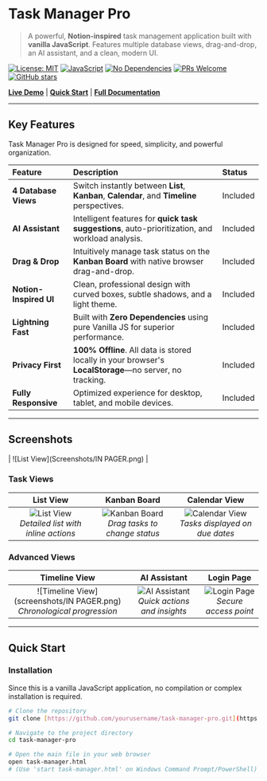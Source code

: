 # Task Manager Pro

> A powerful, **Notion-inspired** task management application built with **vanilla JavaScript**. Features multiple database views, drag-and-drop, an AI assistant, and a clean, modern UI.

[![License: MIT](https://img.shields.io/badge/License-MIT-blue.svg)](https://opensource.org/licenses/MIT)
[![JavaScript](https://img.shields.io/badge/JavaScript-ES6%2B-yellow.svg)](https://developer.mozilla.org/en-US/docs/Web/JavaScript)
[![No Dependencies](https://img.shields.io/badge/Dependencies-None-green.svg)](https://github.com/yourusername/task-manager-pro)
[![PRs Welcome](https://img.shields.io/badge/PRs-welcome-brightgreen.svg)](http://makeapullrequest.com)
[![GitHub stars](https://img.shields.io/github/stars/yourusername/task-manager-pro?style=social)](https://github.com/yourusername/task-manager-pro/stargazers)

**[Live Demo](https://yourusername.github.io/task-manager-pro)** | **[Quick Start](QUICK-START.md)** | **[Full Documentation](INDEX.md)**

---

## Key Features

Task Manager Pro is designed for speed, simplicity, and powerful organization.

| Feature | Description | Status |
| :--- | :--- | :--- |
| **4 Database Views** | Switch instantly between **List**, **Kanban**, **Calendar**, and **Timeline** perspectives. | Included |
| **AI Assistant** | Intelligent features for **quick task suggestions**, auto-prioritization, and workload analysis. | Included |
| **Drag & Drop** | Intuitively manage task status on the **Kanban Board** with native browser drag-and-drop. | Included |
| **Notion-Inspired UI** | Clean, professional design with curved boxes, subtle shadows, and a light theme. | Included |
| **Lightning Fast** | Built with **Zero Dependencies** using pure Vanilla JS for superior performance. | Included |
| **Privacy First** | **100% Offline**. All data is stored locally in your browser's **LocalStorage**—no server, no tracking. | Included |
| **Fully Responsive** | Optimized experience for desktop, tablet, and mobile devices. | Included |

---

## Screenshots

| ![List View](Screenshots/IN PAGER.png) |

### Task Views
| List View | Kanban Board | Calendar View |
| :---: | :---: | :---: |
| ![List View](screenshots/list-view.png)<br>*Detailed list with inline actions* | ![Kanban Board](screenshots/kanban-view.png)<br>*Drag tasks to change status* | ![Calendar View](screenshots/calendar-view.png)<br>*Tasks displayed on due dates* |

### Advanced Views
| Timeline View | AI Assistant | Login Page |
| :---: | :---: | :---: |
| ![Timeline View](screenshots/IN PAGER.png)<br>*Chronological progression* | ![AI Assistant](screenshots/ai-assistant.png)<br>*Quick actions and insights* | ![Login Page](screenshots/login-page.png)<br>*Secure access point* |

---

## Quick Start

### Installation

Since this is a vanilla JavaScript application, no compilation or complex installation is required.

```bash
# Clone the repository
git clone [https://github.com/yourusername/task-manager-pro.git](https://github.com/yourusername/task-manager-pro.git)

# Navigate to the project directory
cd task-manager-pro

# Open the main file in your web browser
open task-manager.html 
# (Use 'start task-manager.html' on Windows Command Prompt/PowerShell)
